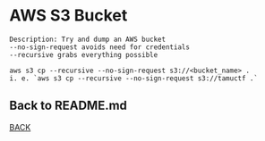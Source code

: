 # AWS S3 Bucket
```
Description: Try and dump an AWS bucket 
--no-sign-request avoids need for credentials
--recursive grabs everything possible

aws s3 cp --recursive --no-sign-request s3://<bucket_name> .
i. e. `aws s3 cp --recursive --no-sign-request s3://tamuctf .`
```

## Back to README.md
[BACK](/README.md)